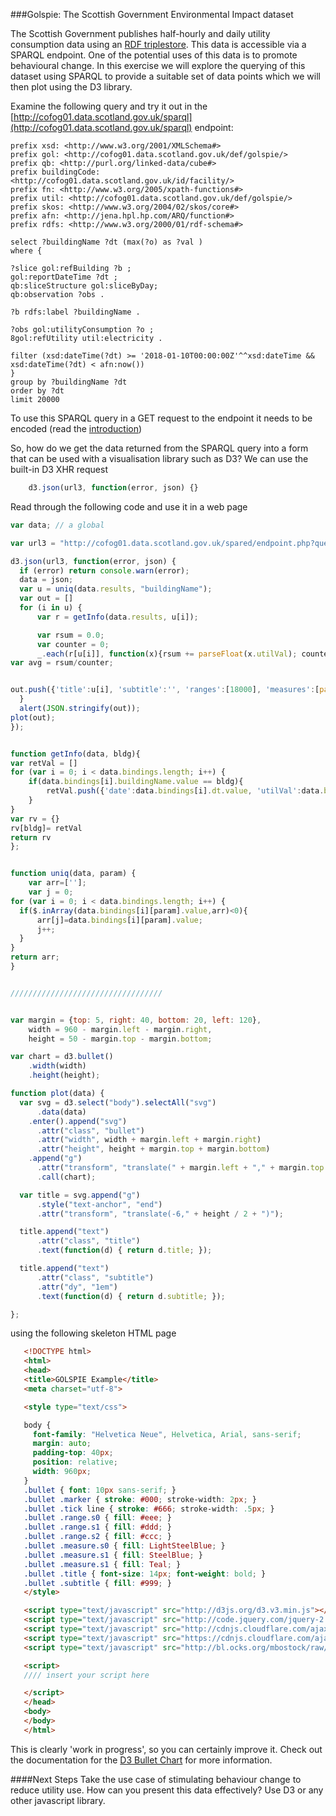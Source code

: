 ###Golspie:  The Scottish Government Environmental Impact dataset

The Scottish Government publishes half-hourly and daily utility consumption data using an [RDF triplestore](http://cofog01.data.scotland.gov.uk).  This data is accessible via a SPARQL endpoint.  One of the potential uses of this data is to promote behavioural  change.  In this exercise we will explore the querying of this dataset using SPARQL to provide a suitable set of data points which we will then plot using the D3 library.

Examine the following query and try it out in the [http://cofog01.data.scotland.gov.uk/sparql](http://cofog01.data.scotland.gov.uk/sparql) endpoint:

```
prefix xsd: <http://www.w3.org/2001/XMLSchema#>
prefix gol: <http://cofog01.data.scotland.gov.uk/def/golspie/>
prefix qb: <http://purl.org/linked-data/cube#>
prefix buildingCode: <http://cofog01.data.scotland.gov.uk/id/facility/>
prefix fn: <http://www.w3.org/2005/xpath-functions#>
prefix util: <http://cofog01.data.scotland.gov.uk/def/golspie/>
prefix skos: <http://www.w3.org/2004/02/skos/core#>
prefix afn: <http://jena.hpl.hp.com/ARQ/function#>
prefix rdfs: <http://www.w3.org/2000/01/rdf-schema#>
 
select ?buildingName ?dt (max(?o) as ?val ) 
where {

?slice gol:refBuilding ?b ;
gol:reportDateTime ?dt ;
qb:sliceStructure gol:sliceByDay;
qb:observation ?obs .

?b rdfs:label ?buildingName . 

?obs gol:utilityConsumption ?o ;
8gol:refUtility util:electricity .
 
filter (xsd:dateTime(?dt) >= '2018-01-10T00:00:00Z'^^xsd:dateTime &&
xsd:dateTime(?dt) < afn:now())
}
group by ?buildingName ?dt
order by ?dt
limit 20000 
```

To use this SPARQL query in a GET request to the endpoint it needs to be encoded (read the [introduction]())

So, how do we get the data returned from the SPARQL query into a form that can be used with a visualisation library such as D3?  We can use the built-in D3 XHR request
```javascript
    d3.json(url3, function(error, json) {}
```

Read through the following code and use it in a web page

```javascript
var data; // a global

var url3 = "http://cofog01.data.scotland.gov.uk/spared/endpoint.php?query=prefix%20xsd%3A%20%3Chttp%3A%2F%2Fwww.w3.org%2F2001%2FXMLSchema%23%3E%0Aprefix%20gol%3A%20%3Chttp%3A%2F%2Fcofog01.data.scotland.gov.uk%2Fdef%2Fgolspie%2F%3E%0Aprefix%20qb%3A%20%3Chttp%3A%2F%2Fpurl.org%2Flinked-data%2Fcube%23%3E%0Aprefix%20buildingCode%3A%20%3Chttp%3A%2F%2Fcofog01.data.scotland.gov.uk%2Fid%2Ffacility%2F%3E%0Aprefix%20fn%3A%20%3Chttp%3A%2F%2Fwww.w3.org%2F2005%2Fxpath-functions%23%3E%0Aprefix%20util%3A%20%3Chttp%3A%2F%2Fcofog01.data.scotland.gov.uk%2Fdef%2Fgolspie%2F%3E%0Aprefix%20skos%3A%20%3Chttp%3A%2F%2Fwww.w3.org%2F2004%2F02%2Fskos%2Fcore%23%3E%0APREFIX%20afn%3A%20%3Chttp%3A%2F%2Fjena.hpl.hp.com%2FARQ%2Ffunction%23%3E%0Aprefix%20rdfs%3A%20%3Chttp%3A%2F%2Fwww.w3.org%2F2000%2F01%2Frdf-schema%23%3E%0A%20%0Aselect%20%3FbuildingName%20%3Fdt%20(max(%3Fo)%20as%20%3Fval%20)%20%0A%20%0Awhere%20%7B%0A%20%0A%3Fslice%20gol%3ArefBuilding%20%3Fb%20%3B%0Agol%3AreportDateTime%20%3Fdt%20%3B%0Aqb%3AsliceStructure%20gol%3AsliceByDay%3B%0Aqb%3Aobservation%20%3Fobs%20.%0A%0A%3Fb%20rdfs%3Alabel%20%3FbuildingName%20.%20%0A%3Fobs%20gol%3AutilityConsumption%20%3Fo%20%3B%0Agol%3ArefUtility%20util%3Aelectricity%20.%0A%20%0Afilter%20(xsd%3AdateTime(%3Fdt)%20%3E%3D%20%272018-01-10T00%3A00%3A00Z%27%5E%5Exsd%3AdateTime%20%26%26%0Axsd%3AdateTime(%3Fdt)%20%3C%20afn%3Anow())%0A%7D%0Agroup%20by%20%3FbuildingName%20%3Fdt%0Aorder%20by%20%3Fdt%0A%20%0Alimit%2020000%20";

d3.json(url3, function(error, json) {
  if (error) return console.warn(error);
  data = json;
  var u = uniq(data.results, "buildingName");
  var out = []
  for (i in u) {
      var r = getInfo(data.results, u[i]);

      var rsum = 0.0;
      var counter = 0;
      _.each(r[u[i]], function(x){rsum += parseFloat(x.utilVal); counter += 1})
var avg = rsum/counter;


out.push({'title':u[i], 'subtitle':'', 'ranges':[18000], 'measures':[parseInt(avg)], 'markers':[parseInt(avg)]}); 
  }
  alert(JSON.stringify(out));
plot(out);
});


function getInfo(data, bldg){
var retVal = []
for (var i = 0; i < data.bindings.length; i++) {
    if(data.bindings[i].buildingName.value == bldg){
        retVal.push({'date':data.bindings[i].dt.value, 'utilVal':data.bindings[i].val.value});
    }
}
var rv = {}
rv[bldg]= retVal
return rv
};


function uniq(data, param) {
    var arr=[''];
    var j = 0;
for (var i = 0; i < data.bindings.length; i++) {
  if($.inArray(data.bindings[i][param].value,arr)<0){
      arr[j]=data.bindings[i][param].value;
      j++;
  }
}
return arr;
}


//////////////////////////////////


var margin = {top: 5, right: 40, bottom: 20, left: 120},
    width = 960 - margin.left - margin.right,
    height = 50 - margin.top - margin.bottom;

var chart = d3.bullet()
    .width(width)
    .height(height);

function plot(data) {
  var svg = d3.select("body").selectAll("svg")
      .data(data)
    .enter().append("svg")
      .attr("class", "bullet")
      .attr("width", width + margin.left + margin.right)
      .attr("height", height + margin.top + margin.bottom)
    .append("g")
      .attr("transform", "translate(" + margin.left + "," + margin.top + ")")
      .call(chart);

  var title = svg.append("g")
      .style("text-anchor", "end")
      .attr("transform", "translate(-6," + height / 2 + ")");

  title.append("text")
      .attr("class", "title")
      .text(function(d) { return d.title; });

  title.append("text")
      .attr("class", "subtitle")
      .attr("dy", "1em")
      .text(function(d) { return d.subtitle; });

};

```
 using the following skeleton HTML page

 ```html
    <!DOCTYPE html>
    <html>
    <head>
    <title>GOLSPIE Example</title>
    <meta charset="utf-8">

    <style type="text/css">

    body {
      font-family: "Helvetica Neue", Helvetica, Arial, sans-serif;
      margin: auto;
      padding-top: 40px;
      position: relative;
      width: 960px;
    }
    .bullet { font: 10px sans-serif; }
    .bullet .marker { stroke: #000; stroke-width: 2px; }
    .bullet .tick line { stroke: #666; stroke-width: .5px; }
    .bullet .range.s0 { fill: #eee; }
    .bullet .range.s1 { fill: #ddd; }
    .bullet .range.s2 { fill: #ccc; }
    .bullet .measure.s0 { fill: LightSteelBlue; }
    .bullet .measure.s1 { fill: SteelBlue; }
    .bullet .measure.s1 { fill: Teal; }
    .bullet .title { font-size: 14px; font-weight: bold; }
    .bullet .subtitle { fill: #999; }
    </style>

    <script type="text/javascript" src="http://d3js.org/d3.v3.min.js"></script>
    <script type="text/javascript" src="http://code.jquery.com/jquery-2.1.0.min.js"></script>
    <script type="text/javascript" src="http://cdnjs.cloudflare.com/ajax/libs/json3/3.3.0/json3.min.js"></script>
    <script type="text/javascript" src="https://cdnjs.cloudflare.com/ajax/libs/underscore.js/1.8.3/underscore-min.js"></script>
    <script type="text/javascript" src="http://bl.ocks.org/mbostock/raw/4061961/3b1a3d3505d4a4d87555e12d9f223834bb6c7c09/bullet.js"></script>

    <script>
    //// insert your script here

    </script>
    </head>
    <body>
    </body>
    </html>
 ```

 This is clearly 'work in progress', so you can certainly improve it.   Check out the documentation for the [D3 Bullet Chart](http://bl.ocks.org/mbostock/4061961) for more information.  

 ####Next Steps
 Take the use case of stimulating behaviour change to reduce utility use.  How can you present this data effectively?  Use D3 or any other javascript library.
